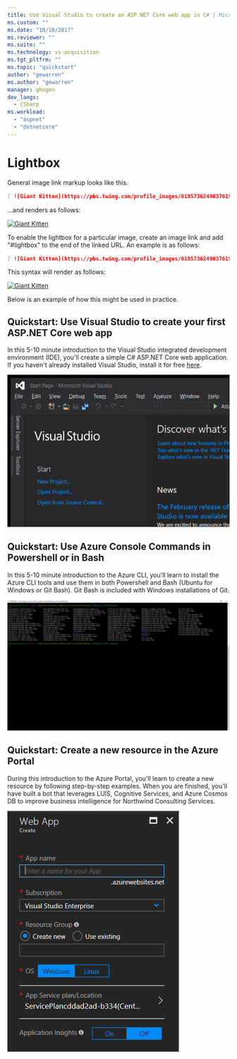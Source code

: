 ```yaml
---
title: Use Visual Studio to create an ASP.NET Core web app in C# | Microsoft Docs
ms.custom: ""
ms.date: "10/10/2017"
ms.reviewer: ""
ms.suite: ""
ms.technology: vs-acquisition
ms.tgt_pltfrm: ""
ms.topic: "quickstart"
author: "gewarren"
ms.author: "gewarren"
manager: ghogen
dev_langs: 
  - CSharp
ms.workload: 
  - "aspnet"
  - "dotnetcore"
---
```

# Lightbox

General image link markup looks like this.

```markdown
[ ![Giant Kitten](https://pbs.twimg.com/profile_images/619573624903761920/EGZ2I6wG.jpg)](https://static.pexels.com/photos/104827/cat-pet-animal-domestic-104827.jpeg)
```

...and renders as follows:

[ ![Giant Kitten](https://pbs.twimg.com/profile_images/619573624903761920/EGZ2I6wG.jpg)](https://static.pexels.com/photos/104827/cat-pet-animal-domestic-104827.jpeg)

To enable the lightbox for a particular image, create an image link and add "#lightbox" to the end of the linked URL. An example is as follows:

```markdown
[ ![Giant Kitten](https://pbs.twimg.com/profile_images/619573624903761920/EGZ2I6wG.jpg)](https://static.pexels.com/photos/104827/cat-pet-animal-domestic-104827.jpeg#lightbox)
```

This syntax will render as follows:

[ ![Giant Kitten](https://pbs.twimg.com/profile_images/619573624903761920/EGZ2I6wG.jpg)](https://static.pexels.com/photos/104827/cat-pet-animal-domestic-104827.jpeg#lightbox)

Below is an example of how this might be used in practice.

## Quickstart: Use Visual Studio to create your first ASP.NET Core web app

In this 5-10 minute introduction to the Visual Studio integrated development environment (IDE), you'll create a simple C# ASP.NET Core web application. If you haven't already installed Visual Studio, install it for free [here](http://www.visualstudio.com).

[ ![Creating a simple application in Visual Studio](../media/lightbox/vs-screenshot-thumb.png)](../media/lightbox/vs-screenshot.png#lightbox)

## Quickstart: Use Azure Console Commands in Powershell or in Bash

In this 5-10 minute introduction to the Azure CLI, you'll learn to install the Azure CLI tools and use them in both Powershell and Bash (Ubuntu for Windows or Git Bash). Git Bash is included with Windows installations of Git.

[ ![Installing the Azure Tools in Git Bash](../media/lightbox/consolescreenshot.png)](../media/lightbox/consolescreenshot.png#lightbox)

## Quickstart: Create a new resource in the Azure Portal

During this introduction to the Azure Portal, you'll learn to create a new resource by following step-by-step examples. When you are finished, you'll have built a bot that leverages LUIS, Cognitive Services, and Azure Cosmos DB to improve business intelligence for Northwind Consulting Services.

[ ![Creating a new resource in the Azure Portal](../media/lightbox/azureportalscreenshot-thumbnail.png)](../media/lightbox/azureportalscreenshot.png#lightbox)